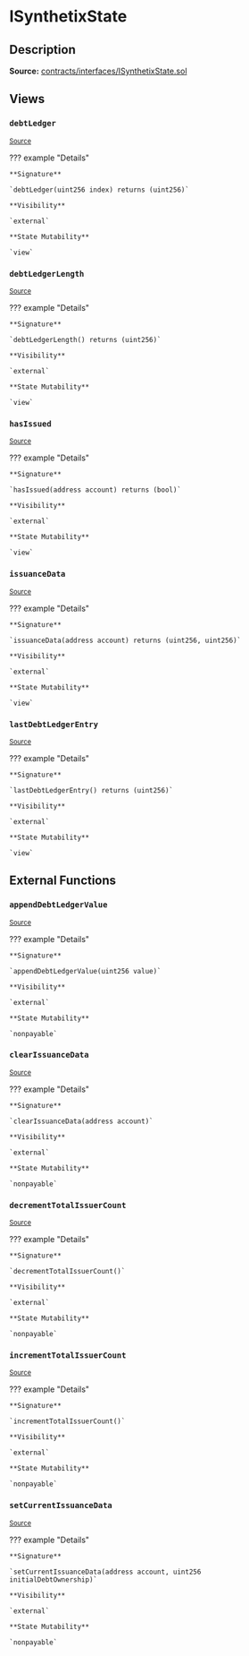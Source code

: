 # ISynthetixState

## Description

**Source:** [contracts/interfaces/ISynthetixState.sol](https://github.com/Synthetixio/synthetix/tree/v2.33.1/contracts/interfaces/ISynthetixState.sol)

## Views

### `debtLedger`

<sub>[Source](https://github.com/Synthetixio/synthetix/tree/v2.33.1/contracts/interfaces/ISynthetixState.sol#L7)</sub>

??? example "Details"

    **Signature**

    `debtLedger(uint256 index) returns (uint256)`

    **Visibility**

    `external`

    **State Mutability**

    `view`

### `debtLedgerLength`

<sub>[Source](https://github.com/Synthetixio/synthetix/tree/v2.33.1/contracts/interfaces/ISynthetixState.sol#L11)</sub>

??? example "Details"

    **Signature**

    `debtLedgerLength() returns (uint256)`

    **Visibility**

    `external`

    **State Mutability**

    `view`

### `hasIssued`

<sub>[Source](https://github.com/Synthetixio/synthetix/tree/v2.33.1/contracts/interfaces/ISynthetixState.sol#L13)</sub>

??? example "Details"

    **Signature**

    `hasIssued(address account) returns (bool)`

    **Visibility**

    `external`

    **State Mutability**

    `view`

### `issuanceData`

<sub>[Source](https://github.com/Synthetixio/synthetix/tree/v2.33.1/contracts/interfaces/ISynthetixState.sol#L9)</sub>

??? example "Details"

    **Signature**

    `issuanceData(address account) returns (uint256, uint256)`

    **Visibility**

    `external`

    **State Mutability**

    `view`

### `lastDebtLedgerEntry`

<sub>[Source](https://github.com/Synthetixio/synthetix/tree/v2.33.1/contracts/interfaces/ISynthetixState.sol#L15)</sub>

??? example "Details"

    **Signature**

    `lastDebtLedgerEntry() returns (uint256)`

    **Visibility**

    `external`

    **State Mutability**

    `view`

## External Functions

### `appendDebtLedgerValue`

<sub>[Source](https://github.com/Synthetixio/synthetix/tree/v2.33.1/contracts/interfaces/ISynthetixState.sol#L24)</sub>

??? example "Details"

    **Signature**

    `appendDebtLedgerValue(uint256 value)`

    **Visibility**

    `external`

    **State Mutability**

    `nonpayable`

### `clearIssuanceData`

<sub>[Source](https://github.com/Synthetixio/synthetix/tree/v2.33.1/contracts/interfaces/ISynthetixState.sol#L26)</sub>

??? example "Details"

    **Signature**

    `clearIssuanceData(address account)`

    **Visibility**

    `external`

    **State Mutability**

    `nonpayable`

### `decrementTotalIssuerCount`

<sub>[Source](https://github.com/Synthetixio/synthetix/tree/v2.33.1/contracts/interfaces/ISynthetixState.sol#L20)</sub>

??? example "Details"

    **Signature**

    `decrementTotalIssuerCount()`

    **Visibility**

    `external`

    **State Mutability**

    `nonpayable`

### `incrementTotalIssuerCount`

<sub>[Source](https://github.com/Synthetixio/synthetix/tree/v2.33.1/contracts/interfaces/ISynthetixState.sol#L18)</sub>

??? example "Details"

    **Signature**

    `incrementTotalIssuerCount()`

    **Visibility**

    `external`

    **State Mutability**

    `nonpayable`

### `setCurrentIssuanceData`

<sub>[Source](https://github.com/Synthetixio/synthetix/tree/v2.33.1/contracts/interfaces/ISynthetixState.sol#L22)</sub>

??? example "Details"

    **Signature**

    `setCurrentIssuanceData(address account, uint256 initialDebtOwnership)`

    **Visibility**

    `external`

    **State Mutability**

    `nonpayable`
